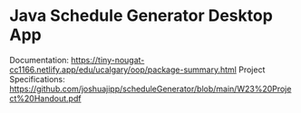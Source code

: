 # Java Schedule Generator Desktop App
Documentation: https://tiny-nougat-cc1166.netlify.app/edu/ucalgary/oop/package-summary.html
Project Specifications: https://github.com/joshuajipp/scheduleGenerator/blob/main/W23%20Project%20Handout.pdf

